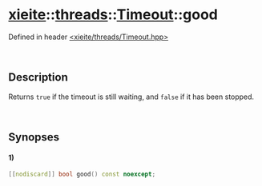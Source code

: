 # [xieite](../../../../../xieite.md)\:\:[threads](../../../../../threads.md)\:\:[Timeout](../../../Timeout.md)\:\:good
Defined in header [<xieite/threads/Timeout.hpp>](../../../../../../include/xieite/threads/Timeout.hpp)

&nbsp;

## Description
Returns `true` if the timeout is still waiting, and `false` if it has been stopped.

&nbsp;

## Synopses
#### 1)
```cpp
[[nodiscard]] bool good() const noexcept;
```
